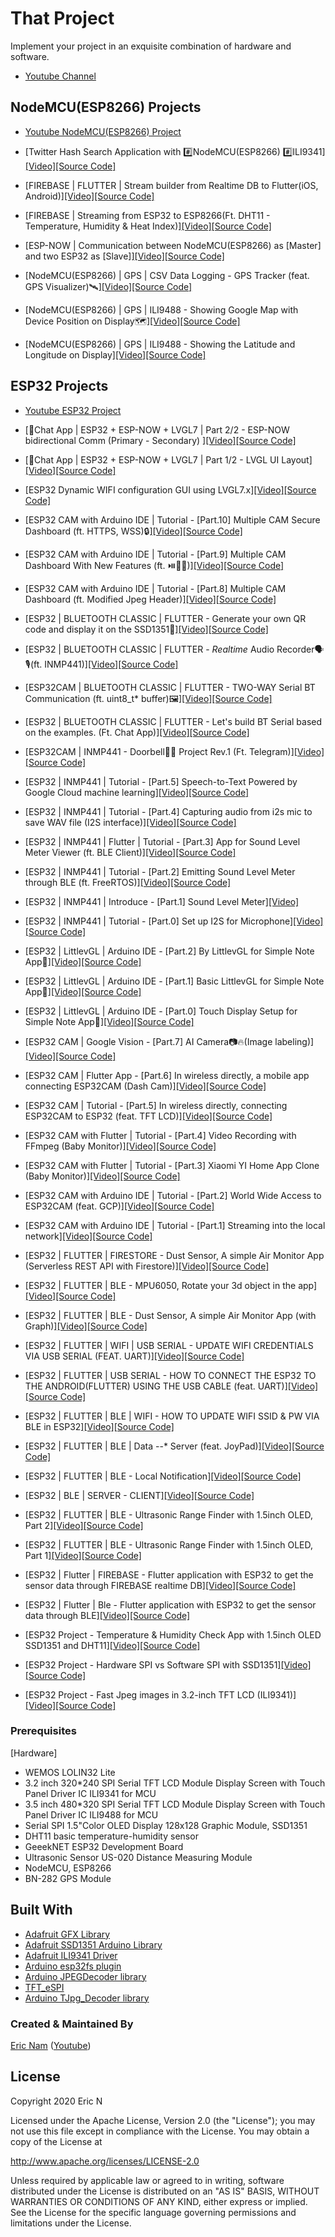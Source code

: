 # That Project

Implement your project in an exquisite combination of hardware and software.
  
* [Youtube Channel](https://youtube.com/c/ThatProject) 

## NodeMCU(ESP8266) Projects
* [Youtube NodeMCU(ESP8266) Project](https://www.youtube.com/playlist?list=PLnq7JUnBumAxh2Sr-vKQYxeyW7a6qje7x) 

* [Twitter Hash Search Application with #️⃣NodeMCU(ESP8266) #️⃣ILI9341][[Video]](https://youtu.be/lhOlv6Y4_vw)[[Source Code]](https://github.com/0015/IdeasNProjects/tree/master/ESP8266_Twitter_Hash_Search)

* [FIREBASE | FLUTTER | Stream builder from Realtime DB to Flutter(iOS, Android)][[Video]](https://youtu.be/uoQtH2IYBCU)[[Source Code]](https://github.com/0015/IdeasNProjects/tree/master/FIREBASE/STREAMING_FROM_ESP_TO_FLUTTER/flutter_realtime_dht11)

* [FIREBASE | Streaming from ESP32 to ESP8266(Ft. DHT11 - Temperature, Humidity & Heat Index)][[Video]](https://youtu.be/-iKCn9lTD2Q)[[Source Code]](https://github.com/0015/IdeasNProjects/tree/master/FIREBASE/STREAMING_FROM_ESP32_TO_ESP8266)

* [ESP-NOW | Communication between NodeMCU(ESP8266) as [Master] and two ESP32 as [Slave]][[Video]](https://youtu.be/F_h22AXZ7ts)[[Source Code]](https://github.com/0015/IdeasNProjects/tree/master/ESPNOW/ESPNOW_ESP8266_MASTER_ESP32_SLAVE)

* [NodeMCU(ESP8266) | GPS | CSV Data Logging - GPS Tracker (feat. GPS Visualizer)🛰️][[Video]](https://youtu.be/edD3X6KG8AE)[[Source Code]](https://github.com/0015/IdeasNProjects/tree/master/ESP8266_GPS_DATA_LOG/ESP8266_GPS_TRACKER)

* [NodeMCU(ESP8266) | GPS | ILI9488 - Showing Google Map with Device Position on Display🗺️][[Video]](https://youtu.be/lQ157ftTnSs)[[Source Code]](https://github.com/0015/IdeasNProjects/tree/master/ESP8266_GOOGLEMAP_GPS)

* [NodeMCU(ESP8266) | GPS | ILI9488 - Showing the Latitude and Longitude on Display][[Video]](https://youtu.be/9wrHhbfYFXg)[[Source Code]](https://github.com/0015/IdeasNProjects/tree/master/ESP8266_BASIC_GPS)

## ESP32 Projects

* [Youtube ESP32 Project](https://www.youtube.com/playlist?list=PLnq7JUnBumAyhSBBp95MsQ5-chBAYheZw) 

* [💬Chat App | ESP32 + ESP-NOW + LVGL7 | Part 2/2 - ESP-NOW bidirectional Comm (Primary - Secondary)
][[Video]](https://youtu.be/Kpqz00_IzTc)[[Source Code]](https://github.com/0015/IdeasNProjects/tree/master/ESP32_LVGL/ChatApp_LVGL7/Step_2_ESP-NOW)

* [💬Chat App | ESP32 + ESP-NOW + LVGL7 | Part 1/2 - LVGL UI Layout][[Video]](https://youtu.be/zRLQPF5417Y)[[Source Code]](https://github.com/0015/IdeasNProjects/tree/master/ESP32_LVGL/ChatApp_LVGL7/Step_1_UI)

* [ESP32 Dynamic WIFI configuration GUI using LVGL7.x][[Video]](https://youtu.be/AvJms6_Pf_o)[[Source Code]](https://github.com/0015/IdeasNProjects/tree/master/ESP32_LVGL/DynamicWIFIConnector_LVGL7)

* [ESP32 CAM with Arduino IDE | Tutorial - [Part.10] Multiple CAM Secure Dashboard (ft. HTTPS, WSS)🔒][[Video]](https://youtu.be/mxfj5Jg206A)[[Source Code]](https://github.com/0015/IdeasNProjects/tree/master/ESP32_CAM_MULTICAM/Part.10-Multiple_CAM_Dashboard_with_HTTPS_WSS)

* [ESP32 CAM with Arduino IDE | Tutorial - [Part.9] Multiple CAM Dashboard With New Features (ft. ⏯️🔴💾)][[Video]](https://youtu.be/ba9NLj0FKRU)[[Source Code]](https://github.com/0015/IdeasNProjects/tree/master/ESP32_CAM_MULTICAM/Part.9-Multiple_CAM_Dashboard_with_new_features)

* [ESP32 CAM with Arduino IDE | Tutorial - [Part.8] Multiple CAM Dashboard (ft. Modified Jpeg Header)][[Video]](https://youtu.be/rTY2Ibk-gco)[[Source Code]](https://github.com/0015/IdeasNProjects/tree/master/ESP32_CAM_MULTICAM/Part.8-Multiple_CAM_Dashboard)

* [ESP32 | BLUETOOTH CLASSIC | FLUTTER - Generate your own QR code and display it on the SSD1351🔲][[Video]](https://youtu.be/7HLh-7vONT4)[[Source Code]](https://github.com/0015/IdeasNProjects/tree/master/ESP32_BT_CLASSIC/ESP32_SSD1351_QR_BT_SERIAL)

* [ESP32 | BLUETOOTH CLASSIC | FLUTTER - *Realtime* Audio Recorder🗣️🎙️(ft. INMP441)][[Video]](https://youtu.be/AFGC9iYBxFQ)[[Source Code]](https://github.com/0015/IdeasNProjects/tree/master/ESP32_BT_CLASSIC/ESP32_INMP441_BT_SERIAL)

* [ESP32CAM | BLUETOOTH CLASSIC | FLUTTER - TWO-WAY Serial BT Communication (ft. uint8_t* buffer)🖼️][[Video]](https://youtu.be/Fl3tDWzTWk8)[[Source Code]](https://github.com/0015/IdeasNProjects/tree/master/ESP32_BT_CLASSIC/ESP32CAM_BT_SERIAL)

* [ESP32 | BLUETOOTH CLASSIC | FLUTTER - Let's build BT Serial based on the examples. (Ft. Chat App)][[Video]](https://youtu.be/WUw-_X66dLE)[[Source Code]](https://github.com/0015/IdeasNProjects/tree/master/ESP32_BT_CLASSIC/ESP32_BLUETOOTH_SERIAL_DEMO)

* [ESP32CAM | INMP441 - Doorbell🚪🔔 Project Rev.1 (Ft. Telegram)][[Video]](https://youtu.be/Fj21iHHUvf4)[[Source Code]](https://github.com/0015/IdeasNProjects/tree/master/ESP32_CAM_DOORBELL/Rev.1)

* [ESP32 | INMP441 | Tutorial - [Part.5] Speech-to-Text Powered by Google Cloud machine learning][[Video]](https://youtu.be/RZVzZfndIS0)[[Source Code]](https://github.com/0015/IdeasNProjects/tree/master/ESP32_MICROPHONE/ESP32_INMP441_SPEECH_TO_TEXT)

* [ESP32 | INMP441 | Tutorial - [Part.4] Capturing audio from i2s mic to save WAV file (I2S interface)][[Video]](https://youtu.be/qmruNKeIN-o)[[Source Code]](https://github.com/0015/IdeasNProjects/tree/master/ESP32_MICROPHONE/ESP32_INMP441_RECORDING)

* [ESP32 | INMP441 | Flutter | Tutorial - [Part.3] App for Sound Level Meter Viewer (ft. BLE Client)][[Video]](https://youtu.be/CcLt-nBLWJU)[[Source Code]](https://github.com/0015/IdeasNProjects/tree/master/ESP32_MICROPHONE/ESP32_INMP441_FLUTTER_BLE_APP/flutter_app_slm)

* [ESP32 | INMP441 | Tutorial - [Part.2] Emitting Sound Level Meter through BLE (ft. FreeRTOS)][[Video]](https://youtu.be/F88HRGTiiNw)[[Source Code]](https://github.com/0015/IdeasNProjects/tree/master/ESP32_MICROPHONE/ESP32_INMP441_SLM_BLE)

* [ESP32 | INMP441 | Introduce - [Part.1] Sound Level Meter][[Video]](https://youtu.be/QREKVWaZLi4)

* [ESP32 | INMP441 | Tutorial - [Part.0] Set up I2S for Microphone][[Video]](https://youtu.be/m8LwPNXqK9o)[[Source Code]](https://github.com/0015/IdeasNProjects/tree/master/ESP32_MICROPHONE/ESP32_INMP441_SETUP)

* [ESP32 | LittlevGL | Arduino IDE - [Part.2] By LittlevGL for Simple Note App📝][[Video]](https://youtu.be/PIzMeCShNZA)[[Source Code]](https://github.com/0015/IdeasNProjects/tree/master/ESP32_LVGL/SimpleNoteAPP_LVGL6/Part2)

* [ESP32 | LittlevGL | Arduino IDE - [Part.1] Basic LittlevGL for Simple Note App📝][[Video]](https://youtu.be/dErIWm-IVhc)[[Source Code]](https://github.com/0015/IdeasNProjects/tree/master/ESP32_LVGL/SimpleNoteAPP_LVGL6/Part1)

* [ESP32 | LittlevGL | Arduino IDE - [Part.0] Touch Display Setup for Simple Note App📝][[Video]](https://youtu.be/OXUZEHMFFwc)[[Source Code]](https://github.com/0015/IdeasNProjects/tree/master/ESP32_LVGL/SimpleNoteAPP_LVGL6/Part0)

* [ESP32 CAM | Google Vision - [Part.7] AI Camera📷🔥(Image labeling)][[Video]](https://youtu.be/bpCCqerQ56o)[[Source Code]](https://github.com/0015/IdeasNProjects/tree/master/ESP32_CAM_AICamera_Labelling)

* [ESP32 CAM | Flutter App - [Part.6] In wireless directly, a mobile app connecting ESP32CAM (Dash Cam)][[Video]](https://youtu.be/6FUbo9HRCoU)[[Source Code]](https://github.com/0015/IdeasNProjects/tree/master/ESP32_CAM_Dashcam_FLUTTER)

* [ESP32 CAM | Tutorial - [Part.5] In wireless directly, connecting ESP32CAM to ESP32 (feat. TFT LCD)][[Video]](https://youtu.be/TfuEI1-YrsA)[[Source Code]](https://github.com/0015/IdeasNProjects/tree/master/ESP32_CAM_WIFI_CONNECT)

* [ESP32 CAM with Flutter | Tutorial - [Part.4] Video Recording with FFmpeg (Baby Monitor)][[Video]](https://youtu.be/Z5vBs8Mk5rA)[[Source Code]](https://github.com/0015/IdeasNProjects/tree/master/ESP32_CAM_Xiaomi_Clone_FLUTTER/flutter_xiaomi_clone_app_ffmpeg)

* [ESP32 CAM with Flutter | Tutorial - [Part.3] Xiaomi YI Home App Clone (Baby Monitor)][[Video]](https://youtu.be/9GyOTlOGjSA)[[Source Code]](https://github.com/0015/IdeasNProjects/tree/master/ESP32_CAM_Xiaomi_Clone_FLUTTER/flutter_xiaomi_clone_app)

* [ESP32 CAM with Arduino IDE | Tutorial - [Part.2] World Wide Access to ESP32CAM (feat. GCP)][[Video]](https://youtu.be/CpIkG9N5-JM)[[Source Code]](https://github.com/0015/IdeasNProjects/tree/master/ESP32_CAM_GoogleCloudServer)

* [ESP32 CAM with Arduino IDE | Tutorial - [Part.1] Streaming into the local network][[Video]](https://youtu.be/kE0idrJYPII)[[Source Code]](https://github.com/0015/IdeasNProjects/tree/master/ESP32_CAM_LocalServer)

* [ESP32 | FLUTTER | FIRESTORE - Dust Sensor, A simple Air Monitor App (Serverless REST API with Firestore)][[Video]](https://youtu.be/Z8ju93IYZ1A)[[Source Code]](https://github.com/0015/IdeasNProjects/tree/master/ESP32_dust_sensor_firestore_FLUTTER)

* [ESP32 | FLUTTER | BLE - MPU6050, Rotate your 3d object in the app][[Video]](https://youtu.be/FMZO4UTVZBk)[[Source Code]](https://github.com/0015/IdeasNProjects/tree/master/Esp32_MPU6050_ble_FLUTTER)

* [ESP32 | FLUTTER | BLE - Dust Sensor, A simple Air Monitor App (with Graph)][[Video]](https://youtu.be/w6jo2kJanqU)[[Source Code]](https://github.com/0015/IdeasNProjects/tree/master/Esp32_dust_sensor_ble_FLUTTER)

* [ESP32 | FLUTTER | WIFI | USB SERIAL - UPDATE WIFI CREDENTIALS VIA USB SERIAL (FEAT. UART)][[Video]](https://youtu.be/Be0vYIiJlyg)[[Source Code]](https://github.com/0015/IdeasNProjects/tree/master/ESp32_Flutter_Android_wifi_credential_update_via_USB)

* [ESP32 | FLUTTER | USB SERIAL - HOW TO CONNECT THE ESP32 TO THE ANDROID(FLUTTER) USING THE USB CABLE (feat. UART)][[Video]](https://youtu.be/zk0xY88l6Rc)[[Source Code]](https://github.com/0015/IdeasNProjects/tree/master/Esp32_Flutter_Android_usb_serial_comm)

* [ESP32 | FLUTTER | BLE | WIFI - HOW TO UPDATE WIFI SSID & PW VIA BLE in ESP32][[Video]](https://youtu.be/-N52wL8xQzM)[[Source Code]](https://github.com/0015/IdeasNProjects/tree/master/Esp32_wifi_ssid_pw_via_ble)

* [ESP32 | FLUTTER | BLE | Data --* Server (feat. JoyPad)][[Video]](https://youtu.be/fQz7aajslJc)[[Source Code]](https://github.com/0015/IdeasNProjects/tree/master/ESP32_Flutter_JoyPad)

* [ESP32 | FLUTTER | BLE - Local Notification][[Video]](https://youtu.be/a71xc5Dm8xU)[[Source Code]](https://github.com/0015/IdeasNProjects/tree/master/Esp32_Flutter_BLE_LocalNoti)

* [ESP32 | BLE | SERVER - CLIENT][[Video]](https://youtu.be/jcGIA99V0c0)[[Source Code]](https://github.com/0015/IdeasNProjects/tree/master/Esp32_BLE_to_BLE)

* [ESP32 | FLUTTER | BLE - Ultrasonic Range Finder with 1.5inch OLED, Part 2][[Video]](https://youtu.be/s_BTQveXpwY)[[Source Code]](https://github.com/0015/IdeasNProjects/tree/master/Esp32_ultrasonic_range_finder)

* [ESP32 | FLUTTER | BLE - Ultrasonic Range Finder with 1.5inch OLED, Part 1][[Video]](https://youtu.be/sTaa4bGqVwc)[[Source Code]](https://github.com/0015/IdeasNProjects/tree/master/Esp32_ultrasonic_range_finder/Esp32_Ultrasonic_module)

* [ESP32 | Flutter | FIREBASE - Flutter application with ESP32 to get the sensor data through FIREBASE realtime DB][[Video]](https://youtu.be/nVrACWPXi8g)[[Source Code]](https://github.com/0015/IdeasNProjects/tree/master/Esp32_Flutter_firebase_DHT)

* [ESP32 | Flutter | Ble - Flutter application with ESP32 to get the sensor data through BLE][[Video]](https://youtu.be/13voX5Y9fTc)[[Source Code]](https://github.com/0015/IdeasNProjects/tree/master/Esp32_temperature_humidity_ble_FLUTTER)

* [ESP32 Project - Temperature & Humidity Check App with 1.5inch OLED SSD1351 and DHT11][[Video]](https://youtu.be/TF4Dm8Lq7Pc)[[Source Code]](https://github.com/0015/IdeasNProjects/tree/master/Esp32_temperature_humidity)

* [ESP32 Project - Hardware SPI vs Software SPI with SSD1351][[Video]](https://youtu.be/COPe5fKlkqA)[[Source Code]](https://github.com/0015/IdeasNProjects/tree/master/Esp32_display_ssd1351_jpeg)

* [ESP32 Project - Fast Jpeg images in 3.2-inch TFT LCD (ILI9341)][[Video]](https://youtu.be/4eD6recBq4M)[[Source Code]](https://github.com/0015/IdeasNProjects/tree/master/Esp32_jpeg)


### Prerequisites

[Hardware]
- WEMOS LOLIN32 Lite
- 3.2 inch 320*240 SPI Serial TFT LCD Module Display Screen with Touch Panel Driver IC ILI9341 for MCU
- 3.5 inch 480*320 SPI Serial TFT LCD Module Display Screen with Touch Panel Driver IC ILI9488 for MCU
- Serial SPI 1.5"Color OLED Display 128x128 Graphic Module, SSD1351
- DHT11 basic temperature-humidity sensor
- GeeekNET ESP32 Development Board
- Ultrasonic Sensor US-020 Distance Measuring Module
- NodeMCU, ESP8266
- BN-282 GPS Module

## Built With

* [Adafruit GFX Library](https://github.com/adafruit/Adafruit-GFX-Library)
* [Adafruit SSD1351 Arduino Library](https://github.com/adafruit/Adafruit-SSD1351-library)
* [Adafruit ILI9341 Driver](https://github.com/adafruit/Adafruit_ILI9341/)
* [Arduino esp32fs plugin](https://github.com/me-no-dev/arduino-esp32fs-plugin/releases)
* [Arduino JPEGDecoder library](https://github.com/Bodmer/JPEGDecoder)
* [TFT_eSPI](https://github.com/Bodmer/TFT_eSPI)
* [Arduino TJpg_Decoder library](https://github.com/Bodmer/TJpg_Decoder)


### Created & Maintained By

[Eric Nam](https://github.com/0015)
([Youtube](https://www.youtube.com/channel/UCRr2LnXXXuHn4z0rBvpfG7w))


## License

Copyright 2020 Eric N

Licensed under the Apache License, Version 2.0 (the "License");
you may not use this file except in compliance with the License.
You may obtain a copy of the License at

http://www.apache.org/licenses/LICENSE-2.0

Unless required by applicable law or agreed to in writing, software
distributed under the License is distributed on an "AS IS" BASIS,
WITHOUT WARRANTIES OR CONDITIONS OF ANY KIND, either express or implied.
See the License for the specific language governing permissions and
limitations under the License.
